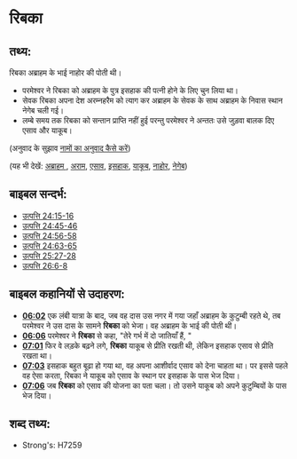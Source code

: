 # रिबका #

## तथ्य: ##

रिबका अब्राहम के भाई नाहोर की पोती थी।

* परमेश्वर ने रिबका को अब्राहम के पुत्र इसहाक की पत्नी होने के लिए चुन लिया था। 
* सेवक रिबका अपना देश अरम्नहरैम को त्याग कर अब्राहम के सेवक के साथ अब्राहम के निवास स्थान नेगेब चली गई।
* लम्बे समय तक रिबका को सन्तान प्राप्ति नहीं हुई परन्तु परमेश्वर ने अन्ततः उसे जुड़वा बालक दिए एसाव और याकूब।

(अनुवाद के सुझाव [नामों का अनुवाद कैसे करें](rc://hi/ta/man/translate/translate-names))

(यह भी देखें: [अब्राहम ](../names/abraham.md), [अराम](../names/aram.md), [एसाव](../names/esau.md), [इसहाक](../names/isaac.md), [याकूब](../names/jacob.md), [नाहोर](../names/nahor.md), [नेगेब](../names/negev.md))

## बाइबल सन्दर्भ: ##

* [उत्पत्ति 24:15-16](rc://hi/tn/help/gen/24/15)
* [उत्पत्ति 24:45-46](rc://hi/tn/help/gen/24/45)
* [उत्पत्ति 24:56-58](rc://hi/tn/help/gen/24/56)
* [उत्पत्ति 24:63-65](rc://hi/tn/help/gen/24/63)
* [उत्पत्ति 25:27-28](rc://hi/tn/help/gen/25/27)
* [उत्पत्ति 26:6-8](rc://hi/tn/help/gen/26/06)

## बाइबल कहानियों से उदाहरण: ##

* __[06:02](rc://hi/tn/help/obs/06/02)__ एक लंबी यात्रा के बाद, जब वह दास उस नगर में गया जहाँ अब्राहम के कुटुम्बी रहते थे, तब परमेश्वर ने उस दास के सामने __रिबका__ को भेजा। वह अब्राहम के भाई की पोती थी।
* __[06:06](rc://hi/tn/help/obs/06/06)__  परमेश्वर ने __रिबका__ से कहा, "तेरे गर्भ में दो जातियाँ हैं, "
* __[07:01](rc://hi/tn/help/obs/07/01)__ फिर वे लड़के बढ़ने लगे, __रिबका__ याकूब से प्रीति रखती थी, लेकिन इसहाक एसाव से प्रीति रखता था।
* __[07:03](rc://hi/tn/help/obs/07/03)__ इसहाक बहुत बूढा हो गया था, वह अपना आशीर्वाद एसाव को देना चाहता था। पर इससे पहले वह ऐसा करता, रिबका ने याकूब को एसाव के स्थान पर इसहाक के पास भेज दिया।
* __[07:06](rc://hi/tn/help/obs/07/06)__ जब __रिबका__ को एसाव की योजना का पता चला। तो उसने याकूब को अपने कुटुम्बियों के पास भेज दिया।

## शब्द तथ्य: ##

* Strong's: H7259
